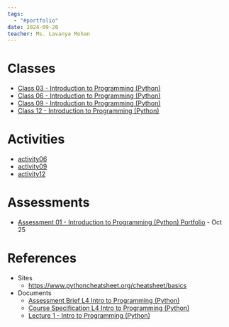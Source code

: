 ```yaml
---
tags:
  - "#portfolio"
date: 2024-09-20
teacher: Ms. Lavanya Mohan
---
```

# Classes
- [Class 03 - Introduction to Programming (Python)](Class%2003%20-%20Introduction%20to%20Programming%20(Python).md)
- [Class 06 - Introduction to Programming (Python)](Class%2006%20-%20Introduction%20to%20Programming%20(Python).md)
- [Class 09 - Introduction to Programming (Python)](Class%2009%20-%20Introduction%20to%20Programming%20(Python).md)
- [Class 12 - Introduction to Programming (Python)](Class%2012%20-%20Introduction%20to%20Programming%20(Python).md)
# Activities
- [activity06](Assessments/Assessment%2001%20-%20Introduction%20to%20Programming%20(Python)/activity06.py)
- [activity09](Assessments/Assessment%2001%20-%20Introduction%20to%20Programming%20(Python)/activity09.py)
- [activity12](Assessments/Assessment%2001%20-%20Introduction%20to%20Programming%20(Python)/activity12.py)
# Assessments
- [Assessment 01 - Introduction to Programming (Python) Portfolio](Assessments/Assessment%2001%20-%20Introduction%20to%20Programming%20(Python)%20Portfolio.md) - Oct 25
# References
- Sites
	- https://www.pythoncheatsheet.org/cheatsheet/basics
- Documents
	- [Assessment Brief L4 Intro to Programming (Python)](Documents/Assessment%20Brief%20L4%20Intro%20to%20Programming%20(Python).docx)
	- [Course Specification L4 Intro to Programming (Python)](Documents/Course%20Specification%20L4%20Intro%20to%20Programming%20(Python).pdf)
	- [Lecture 1 - Intro to Programming (Python)](Documents/Lecture%201%20-%20Intro%20to%20Programming%20(Python).pptx)